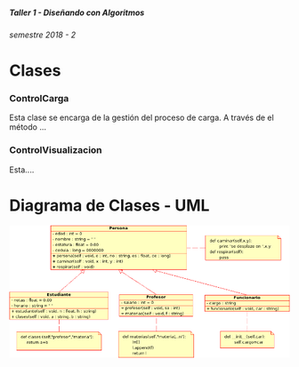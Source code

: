 ##### Taller 1 - Diseñando con Algoritmos
###### semestre 2018 - 2

# Clases

### ControlCarga

Esta clase se encarga de la gestión del proceso de carga. A través de el método ...

### ControlVisualizacion

Esta....

# Diagrama de Clases - UML

![Diagrama de clases](https://github.com/josemoncada87/DCA_Markdown/blob/master/UML.png?raw=true)

